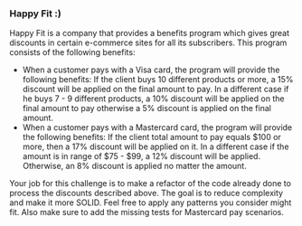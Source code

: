 ### Happy Fit :)
Happy Fit is a company that provides a benefits program which gives great discounts in certain e-commerce sites for all its subscribers.
This program consists of the following benefits:
- When a customer pays with a Visa card, the program will provide the following benefits:
If the client buys 10 different products or more, a 15% discount will be applied on the final amount to pay. 
In a different case if he buys 7 - 9 different products, a 10% discount will be applied on the final amount to pay
otherwise a 5% discount is applied on the final amount.
- When a customer pays with a Mastercard card, the program will provide the following benefits:
If the client total amount to pay equals $100 or more, then a 17% discount will be applied on it. 
In a different case if the amount is in range of $75 - $99, a 12% discount will be applied. Otherwise, 
an 8% discount is applied no matter the amount.

Your job for this challenge is to make a refactor of the code already done to process the discounts described above.
The goal is to reduce complexity and make it more SOLID. 
Feel free to apply any patterns you consider might fit. Also make sure to add the missing tests for Mastercard pay scenarios.
